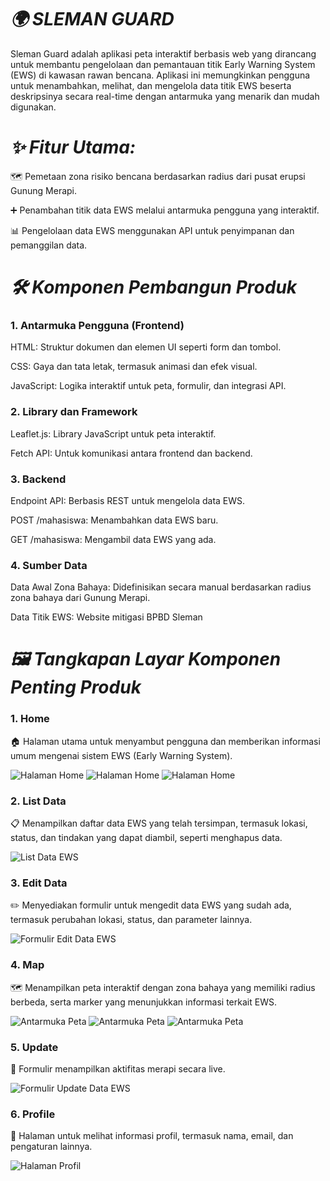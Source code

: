 # *🌍 SLEMAN GUARD*

Sleman Guard adalah aplikasi peta interaktif berbasis web yang dirancang untuk membantu pengelolaan dan pemantauan titik Early Warning System (EWS) di kawasan rawan bencana. Aplikasi ini memungkinkan pengguna untuk menambahkan, melihat, dan mengelola data titik EWS beserta deskripsinya secara real-time dengan antarmuka yang menarik dan mudah digunakan.

# *✨ Fitur Utama:*

🗺️ Pemetaan zona risiko bencana berdasarkan radius dari pusat erupsi Gunung Merapi.

➕ Penambahan titik data EWS melalui antarmuka pengguna yang interaktif.

📊 Pengelolaan data EWS menggunakan API untuk penyimpanan dan pemanggilan data.

 # *🛠️ Komponen Pembangun Produk*

### **1. Antarmuka Pengguna (Frontend)**

HTML: Struktur dokumen dan elemen UI seperti form dan tombol.

CSS: Gaya dan tata letak, termasuk animasi dan efek visual.

JavaScript: Logika interaktif untuk peta, formulir, dan integrasi API.

### **2. Library dan Framework**

Leaflet.js: Library JavaScript untuk peta interaktif.

Fetch API: Untuk komunikasi antara frontend dan backend.

### **3. Backend**

Endpoint API: Berbasis REST untuk mengelola data EWS.

POST /mahasiswa: Menambahkan data EWS baru.

GET /mahasiswa: Mengambil data EWS yang ada.

### **4. Sumber Data**

Data Awal Zona Bahaya: Didefinisikan secara manual berdasarkan radius zona bahaya dari Gunung Merapi.

Data Titik EWS: Website mitigasi BPBD Sleman

# *🖼️ Tangkapan Layar Komponen Penting Produk* #

### **1. Home**

🏠 Halaman utama untuk menyambut pengguna dan memberikan informasi umum mengenai sistem EWS (Early Warning System).

![Halaman Home](Image/home1.jpeg)
![Halaman Home](Image/home2.jpeg)
![Halaman Home](Image/home3.jpeg)

### **2. List Data**

📋 Menampilkan daftar data EWS yang telah tersimpan, termasuk lokasi, status, dan tindakan yang dapat diambil, seperti menghapus data.

![List Data EWS](Image/list.jpeg)

### **3. Edit Data**

✏️ Menyediakan formulir untuk mengedit data EWS yang sudah ada, termasuk perubahan lokasi, status, dan parameter lainnya.

![Formulir Edit Data EWS](Image/edit.jpeg)

### **4. Map**

🗺️ Menampilkan peta interaktif dengan zona bahaya yang memiliki radius berbeda, serta marker yang menunjukkan informasi terkait EWS.

![Antarmuka Peta](Image/map2.jpeg)
![Antarmuka Peta](Image/map1.jpeg)
![Antarmuka Peta](Image/map3.jpeg)

### **5. Update**

🔄 Formulir menampilkan aktifitas merapi secara live.

![Formulir Update Data EWS](Image/update.jpeg)

### **6. Profile**

👤 Halaman untuk melihat informasi profil, termasuk nama, email, dan pengaturan lainnya.

![Halaman Profil](Image/profile.jpeg)
